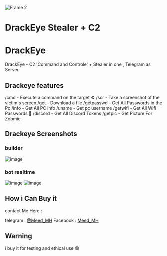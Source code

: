![Frame 2](https://github.com/Mede1x/DrackEye/assets/112403755/8f0bc903-30b5-430e-8196-fa93602fbb39)
#                                   DrackEye Stealer + C2


# DrackEye
DrackEye - C2 'Command and Controle' + Stealer in one , Telegram as Server 

## Drackeye features
/cmd - Execute a command on the target ⚙️
/scr - Take a screenshot of the victim's screen
/get - Download a file
/getpasswd - Get All Passwords in the Pc
/info - Get All PC info
/uname - Get pc username
/getwifi - Get All Wifi Passwords 🛜
/discord - Get All Discord Tokens 
/getpic - Get Picture For Zobmie

## Drackeye Screenshots
### builder 
![image](https://github.com/Mede1x/DrackEye/assets/112403755/11b284a8-a4d0-4ed6-b5cd-89398ecb5e76)
### bot realtime
![image](https://github.com/Mede1x/DrackEye/assets/112403755/cc369fc1-cf8b-4380-8b0e-915e107a45cf)
![image](https://github.com/Mede1x/DrackEye/assets/112403755/6604dd2c-1063-4154-acab-f8a85fd6b44d)

## How i Can Buy it

contact Me Here :

telegram : [@Meed_MH](https://t.me/old_Meed)
Facebook : [Meed_MH](https://web.facebook.com/hack.meplz)

## Warning

i buy it for testing and ethical use 😃
